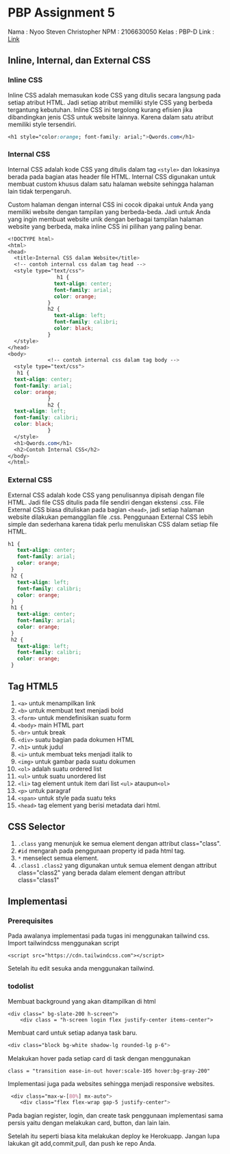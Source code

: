# PBP Assignment 5
Nama : Nyoo Steven Christopher 
NPM : 2106630050 
Kelas : PBP-D 
Link : [Link](https://tugas2-nyoo-pbp.herokuapp.com/todolist/)

## Inline, Internal, dan External CSS
### Inline CSS
Inline CSS adalah memasukan kode CSS yang ditulis secara langsung pada setiap atribut HTML. Jadi setiap atribut memiliki style CSS yang berbeda tergantung kebutuhan. Inline CSS ini tergolong kurang efisien jika dibandingkan jenis CSS untuk website lainnya. Karena dalam satu atribut memiliki style tersendiri.
```css
<h1 style="color:orange; font-family: arial;">Qwords.com</h1>
```
### Internal CSS
Internal CSS adalah kode CSS yang ditulis dalam tag `<style>` dan lokasinya berada pada bagian atas header file HTML. Internal CSS digunakan untuk membuat custom khusus dalam satu halaman website sehingga halaman lain tidak terpengaruh.

Custom halaman dengan internal CSS ini cocok dipakai untuk Anda yang memiliki website dengan tampilan yang berbeda-beda. Jadi untuk Anda yang ingin membuat website unik dengan berbagai tampilan halaman website yang berbeda, maka inline CSS ini pilihan yang paling benar.
```css
<!DOCTYPE html>
<html>
<head>
  <title>Internal CSS dalam Website</title>
  <!-- contoh internal css dalam tag head -->
  <style type="text/css">
                h1 {
               text-align: center;
               font-family: arial;
               color: orange;
             }
             h2 {
               text-align: left;
               font-family: calibri;
               color: black;
             }
  </style>
</head>
<body>
             <!-- contoh internal css dalam tag body -->
  <style type="text/css">
   h1 {
  text-align: center;
  font-family: arial;
  color: orange;
             }
             h2 {
  text-align: left;
  font-family: calibri;
  color: black;
             }
  </style>
  <h1>Qwords.com</h1>
  <h2>Contoh Internal CSS</h2>
</body>
</html>
```

### External CSS
External CSS adalah kode CSS yang penulisannya dipisah dengan file HTML. Jadi file CSS ditulis pada file sendiri dengan ekstensi .css. File External CSS biasa dituliskan pada bagian `<head>`, jadi setiap halaman website dilakukan pemanggilan file .css. Penggunaan External CSS lebih simple dan sederhana karena tidak perlu menuliskan CSS dalam setiap file HTML.
```css
h1 {
   text-align: center;
   font-family: arial;
   color: orange;
 }
 h2 {
   text-align: left;
   font-family: calibri;
   color: orange;
 }
 h1 {
   text-align: center;
   font-family: arial;
   color: orange;
 }
 h2 {
   text-align: left;
   font-family: calibri;
   color: orange;
 }
```

## Tag HTML5
1. `<a>` untuk menampilkan link
2. `<b>` untuk membuat text menjadi bold
3. `<form>` untuk mendefinisikan suatu form
4. `<body>` main HTML part
5. `<br>` untuk break
6. `<div>` suatu bagian pada dokumen HTML
7. `<h1>` untuk judul
8. `<i>` untuk membuat teks menjadi italik to 
9. `<img>` untuk gambar pada suatu dokumen
10. `<ol>` adalah suatu ordered list
11. `<ul>` untuk suatu unordered list
12. `<li>` tag element untuk item dari list `<ul>` ataupun`<ol>`
13. `<p>` untuk paragraf
14. `<span>` untuk style pada suatu teks
15. `<head>` tag element yang berisi metadata dari html.

## CSS Selector
1. `.class` yang menunjuk ke semua element dengan attribut class="class".
2. `#id` mengarah pada penggunaan property id pada html tag.
3. `*` menselect semua element.
4. `.class1` `.class2` yang digunakan untuk semua element dengan attribut class="class2" yang berada dalam element dengan attribut class="class1"


## Implementasi
### Prerequisites
Pada awalanya implementasi pada tugas ini menggunakan tailwind css. Import tailwindcss menggunakan script 
```css=
<script src="https://cdn.tailwindcss.com"></script>
```
Setelah itu edit sesuka anda menggunakan tailwind.

### todolist
Membuat background yang akan ditampilkan di html
```css=
<div class=" bg-slate-200 h-screen">
    <div class = "h-screen login flex justify-center items-center">
```
Membuat card untuk setiap adanya task baru.
```css
<div class="block bg-white shadow-lg rounded-lg p-6">
```
Melakukan hover pada setiap card di task dengan menggunakan 
```css=
class = "transition ease-in-out hover:scale-105 hover:bg-gray-200" 
```
Implementasi juga pada websites sehingga menjadi responsive websites.
```css
 <div class="max-w-[80%] mx-auto">
    <div class="flex flex-wrap gap-5 justify-center">
```
Pada bagian register, login, dan create task penggunaan implementasi sama persis yaitu dengan melakukan card, button, dan lain lain.

Setelah itu seperti biasa kita melakukan deploy ke Herokuapp. Jangan lupa lakukan git add,commit,pull, dan push ke repo Anda.
